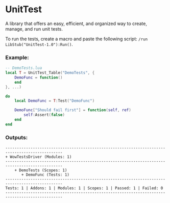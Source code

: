 # UnitTest

A library that offers an easy, efficient, and organized way to create, manage, and run unit tests.

To run the tests, create a macro and paste the following script: `/run LibStub("UnitTest-1.0"):Run()`.

### Example:

```lua
-- DemoTests.lua
local T = UnitTest_Table("DemoTests", {
    DemoFunc = function()
    end
}, ...)

do
    local DemoFunc = T:Test("DemoFunc")

    DemoFunc["Should fail first"] = function(self, ref)
        self:Assert(false)
    end
end
```

### Outputs:

```
-----------------------------------------------------------------------------------------------
+ WowTestsDriver (Modules: 1)
-----------------------------------------------------------------------------------------------
    + DemoTests (Scopes: 1)
       + DemoFunc (Tests: 1)
-----------------------------------------------------------------------------------------------
Tests: 1 | Addons: 1 | Modules: 1 | Scopes: 1 | Passed: 1 | Failed: 0
-----------------------------------------------------------------------------------------------
```







